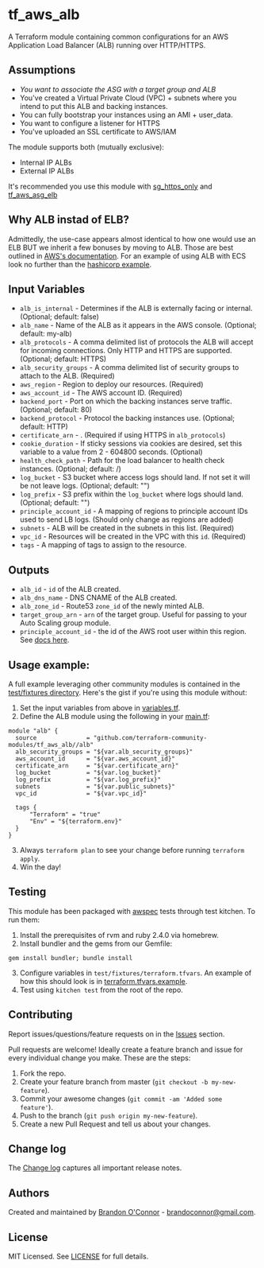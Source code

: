 # tf_aws_alb
A Terraform module containing common configurations for an AWS Application Load
Balancer (ALB) running over HTTP/HTTPS.

## Assumptions
* *You want to associate the ASG with a target group and ALB*
* You've created a Virtual Private Cloud (VPC) + subnets where you intend to put
this ALB and backing instances.
* You can fully bootstrap your instances using an AMI + user_data.
* You want to configure a listener for HTTPS
* You've uploaded an SSL certificate to AWS/IAM

The module supports both (mutually exclusive):
* Internal IP ALBs
* External IP ALBs

It's recommended you use this module with
[sg_https_only](https://github.com/terraform-community-modules/tf_aws_sg/tree/master/sg_https_only#sg_https_only-terraform-module) and [tf_aws_asg_elb](https://github.com/terraform-community-modules/tf_aws_asg_elb)

## Why ALB instad of ELB?
Admittedly, the use-case appears almost identical to how one would use an ELB
BUT we inherit a few bonuses by moving to ALB. Those are best outlined in [AWS's
documentation](https://aws.amazon.com/elasticloadbalancing/applicationloadbalancer/).
For an example of using ALB with ECS look no further than the [hashicorp example](https://github.com/terraform-providers/terraform-provider-aws/blob/master/examples/ecs-alb).

## Input Variables
* `alb_is_internal` - Determines if the ALB is externally facing or internal. (Optional; default: false)
* `alb_name` - Name of the ALB as it appears in the AWS console. (Optional; default: my-alb)
* `alb_protocols` - A comma delimited list of protocols the ALB will accept for incoming connections. Only HTTP and HTTPS are supported. (Optional; default: HTTPS)
* `alb_security_groups` - A comma delimited list of security groups to attach to the ALB. (Required)
* `aws_region` - Region to deploy our resources. (Required)
* `aws_account_id` - The AWS account ID. (Required)
* `backend_port` - Port on which the backing instances serve traffic. (Optional; default: 80)
* `backend_protocol` - Protocol the backing instances use. (Optional; default: HTTP)
* `certificate_arn` - . (Required if using HTTPS in `alb_protocols`)
* `cookie_duration` - If sticky sessions via cookies are desired, set this variable to a value from 2 - 604800 seconds. (Optional)
* `health_check_path` - Path for the load balancer to health check instances. (Optional; default: /)
* `log_bucket` - S3 bucket where access logs should land. If not set it will be not leave logs. (Optional; default: "")
* `log_prefix` - S3 prefix within the `log_bucket` where logs should land. (Optional; default: "")
* `principle_account_id` - A mapping of regions to principle account IDs used to send LB logs. (Should only change as regions are added)
* `subnets` - ALB will be created in the subnets in this list. (Required)
* `vpc_id` - Resources will be created in the VPC with this `id`. (Required)
* `tags` - A mapping of tags to assign to the resource.

## Outputs
* `alb_id` - `id` of the ALB created.
* `alb_dns_name` - DNS CNAME of the ALB created.
* `alb_zone_id` - Route53 `zone_id` of the newly minted ALB.
* `target_group_arn` - `arn` of the target group. Useful for passing to your Auto Scaling group module.
* `principle_account_id` - the id of the AWS root user within this region. See [docs here]('http://docs.aws.amazon.com/elasticloadbalancing/latest/classic/enable-access-logs.html#attach-bucket-policy').

## Usage example:
A full example leveraging other community modules is contained in the [test/fixtures directory](test/fixtures). Here's the gist if you're using this module without:
1. Set the input variables from above in [variables.tf](test/fixtures/variables.tf).
2. Define the ALB module using the following in your [main.tf](test/fixtures/main.tf):
```
module "alb" {
  source              = "github.com/terraform-community-modules/tf_aws_alb//alb"
  alb_security_groups = "${var.alb_security_groups}"
  aws_account_id      = "${var.aws_account_id}"
  certificate_arn     = "${var.certificate_arn}"
  log_bucket          = "${var.log_bucket}"
  log_prefix          = "${var.log_prefix}"
  subnets             = "${var.public_subnets}"
  vpc_id              = "${var.vpc_id}"

  tags {
      "Terraform" = "true"
      "Env" = "${terraform.env}"
  }
}
```
3. Always `terraform plan` to see your change before running `terraform apply`.
4. Win the day!

## Testing
This module has been packaged with [awspec]('https://github.com/k1LoW/awspec') tests through test kitchen. To run them:
1. Install the prerequisites of rvm and ruby 2.4.0 via homebrew.
2. Install bundler and the gems from our Gemfile:
```
gem install bundler; bundle install
```
3. Configure variables in `test/fixtures/terraform.tfvars`. An example of how this should look is in [terraform.tfvars.example](test/fixtures/terraform.tfvars.example).
4. Test using `kitchen test` from the root of the repo.

## Contributing
Report issues/questions/feature requests on in the [Issues](https://github.com/terraform-community-modules/tf_aws_alb/issues) section.

Pull requests are welcome! Ideally create a feature branch and issue for every
individual change you make. These are the steps:

1. Fork the repo.
2. Create your feature branch from master (`git checkout -b my-new-feature`).
4. Commit your awesome changes (`git commit -am 'Added some feature'`).
5. Push to the branch (`git push origin my-new-feature`).
6. Create a new Pull Request and tell us about your changes.

## Change log
The [Change log](CHANGELOG.md) captures all important release notes.

## Authors
Created and maintained by [Brandon O'Connor](https://github.com/brandoconnor) - brandoconnor@gmail.com.

## License
MIT Licensed. See [LICENSE](LICENSE) for full details.
